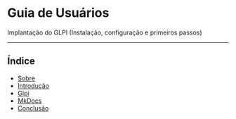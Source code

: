 # Guia de Usuários

Implantação do GLPI (Instalação, configuração e primeiros passos)

---

## Índice

- [Sobre](02about.md)
- [Introdução](intro.md)
- [Glpi](glpi.md)
- [MkDocs](mkdocs.md)
- [Conclusão](conclusao.md)

[Getting Started]: ../home.md
